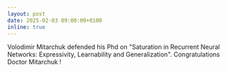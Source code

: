 ```yaml
---
layout: post
date: 2025-02-03 09:00:00+0100
inline: true
---
```


Volodimir Mitarchuk defended his Phd on "Saturation in Recurrent Neural Networks: Expressivity, Learnability and Generalization". Congratulations Doctor Mitarchuk !
